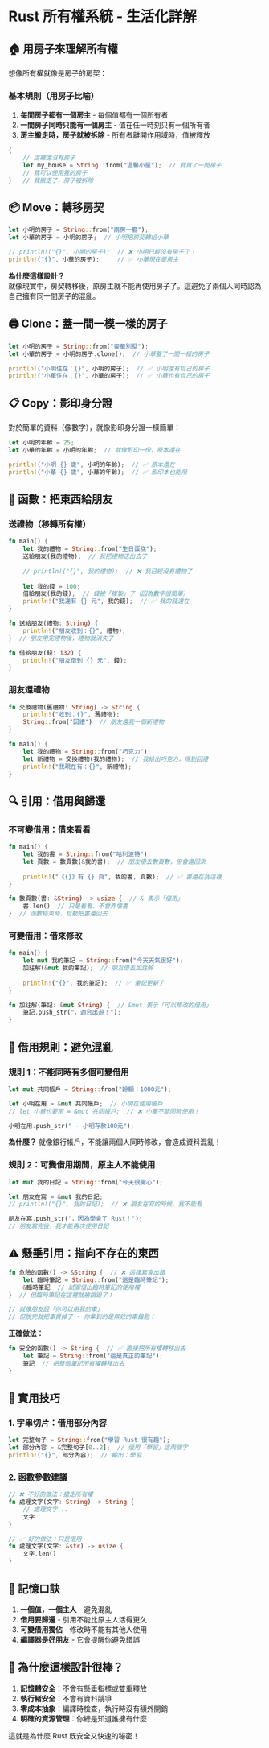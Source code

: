 # Rust 所有權系統 - 生活化詳解

## 🏠 用房子來理解所有權

想像所有權就像是房子的房契：

### 基本規則（用房子比喻）
1. **每間房子都有一個房主** - 每個值都有一個所有者
2. **一間房子同時只能有一個房主** - 值在任一時刻只有一個所有者  
3. **房主搬走時，房子就被拆除** - 所有者離開作用域時，值被釋放

```rust
{
    // 這裡還沒有房子
    let my_house = String::from("溫馨小屋");  // 我買了一間房子
    // 我可以使用我的房子
}   // 我搬走了，房子被拆除
```

## 📦 Move：轉移房契

```rust
let 小明的房子 = String::from("兩房一廳");
let 小華的房子 = 小明的房子;  // 小明把房契轉給小華

// println!("{}", 小明的房子);  // ❌ 小明已經沒有房子了！
println!("{}", 小華的房子);     // ✅ 小華現在是房主
```

**為什麼這樣設計？**  
就像現實中，房契轉移後，原房主就不能再使用房子了。這避免了兩個人同時認為自己擁有同一間房子的混亂。

## 🖨️ Clone：蓋一間一模一樣的房子

```rust
let 小明的房子 = String::from("豪華別墅");
let 小華的房子 = 小明的房子.clone();  // 小華蓋了一間一樣的房子

println!("小明住在：{}", 小明的房子);  // ✅ 小明還有自己的房子
println!("小華住在：{}", 小華的房子);  // ✅ 小華也有自己的房子
```

## 📋 Copy：影印身分證

對於簡單的資料（像數字），就像影印身分證一樣簡單：

```rust
let 小明的年齡 = 25;
let 小華的年齡 = 小明的年齡;  // 就像影印一份，原本還在

println!("小明 {} 歲", 小明的年齡);  // ✅ 原本還在
println!("小華 {} 歲", 小華的年齡);  // ✅ 影印本也能用
```

## 🎁 函數：把東西給朋友

### 送禮物（移轉所有權）

```rust
fn main() {
    let 我的禮物 = String::from("生日蛋糕");
    送給朋友(我的禮物);  // 我把禮物送出去了
    
    // println!("{}", 我的禮物);  // ❌ 我已經沒有禮物了
    
    let 我的錢 = 100;
    借給朋友(我的錢);  // 錢被「複製」了（因為數字很簡單）
    println!("我還有 {} 元", 我的錢);  // ✅ 我的錢還在
}

fn 送給朋友(禮物: String) {
    println!("朋友收到：{}", 禮物);
}  // 朋友用完禮物後，禮物就消失了

fn 借給朋友(錢: i32) {
    println!("朋友借到 {} 元", 錢);
}
```

### 朋友還禮物

```rust
fn 交換禮物(舊禮物: String) -> String {
    println!("收到：{}", 舊禮物);
    String::from("回禮")  // 朋友還我一個新禮物
}

fn main() {
    let 我的禮物 = String::from("巧克力");
    let 新禮物 = 交換禮物(我的禮物);  // 我給出巧克力，得到回禮
    println!("我現在有：{}", 新禮物);
}
```

## 🔍 引用：借用與歸還

### 不可變借用：借來看看

```rust
fn main() {
    let 我的書 = String::from("哈利波特");
    let 頁數 = 數頁數(&我的書);  // 朋友借去數頁數，但會還回來
    
    println!("《{}》有 {} 頁", 我的書, 頁數);  // ✅ 書還在我這裡
}

fn 數頁數(書: &String) -> usize {  // & 表示「借用」
    書.len()  // 只是看看，不會弄壞書
}  // 函數結束時，自動把書還回去
```

### 可變借用：借來修改

```rust
fn main() {
    let mut 我的筆記 = String::from("今天天氣很好");
    加註解(&mut 我的筆記);  // 朋友借去加註解
    
    println!("{}", 我的筆記);  // ✅ 筆記更新了
}

fn 加註解(筆記: &mut String) {  // &mut 表示「可以修改的借用」
    筆記.push_str("，適合出遊！");
}
```

## 🚨 借用規則：避免混亂

### 規則 1：不能同時有多個可變借用

```rust
let mut 共同帳戶 = String::from("餘額：1000元");

let 小明在用 = &mut 共同帳戶;  // 小明在使用帳戶
// let 小華也要用 = &mut 共同帳戶;  // ❌ 小華不能同時使用！

小明在用.push_str(" - 小明存款100元");
```

**為什麼？** 就像銀行帳戶，不能讓兩個人同時修改，會造成資料混亂！

### 規則 2：可變借用期間，原主人不能使用

```rust
let mut 我的日記 = String::from("今天很開心");

let 朋友在寫 = &mut 我的日記;
// println!("{}", 我的日記);  // ❌ 朋友在寫的時候，我不能看

朋友在寫.push_str("，因為學會了 Rust！");
// 朋友寫完後，我才能再次使用日記
```

## ⚠️ 懸垂引用：指向不存在的東西

```rust
fn 危險的函數() -> &String {  // ❌ 這樣寫會出錯
    let 臨時筆記 = String::from("這是臨時筆記");
    &臨時筆記  // 試圖借出臨時筆記的使用權
}  // 但臨時筆記在這裡就被銷毀了！

// 就像朋友說「你可以用我的車」
// 但說完就把車賣掉了 - 你拿到的是無效的車鑰匙！
```

**正確做法：**
```rust
fn 安全的函數() -> String {  // ✅ 直接把所有權轉移出去
    let 筆記 = String::from("這是真正的筆記");
    筆記  // 把整個筆記所有權轉移出去
}
```

## 🎯 實用技巧

### 1. 字串切片：借用部分內容

```rust
let 完整句子 = String::from("學習 Rust 很有趣");
let 部分內容 = &完整句子[0..2];  // 借用「學習」這兩個字
println!("{}", 部分內容);  // 輸出：學習
```

### 2. 函數參數建議

```rust
// ❌ 不好的做法：搶走所有權
fn 處理文字(文字: String) -> String {
    // 處理文字...
    文字
}

// ✅ 好的做法：只是借用
fn 處理文字(文字: &str) -> usize {
    文字.len()
}
```

## 🧠 記憶口訣

1. **一個值，一個主人** - 避免混亂
2. **借用要歸還** - 引用不能比原主人活得更久  
3. **可變借用獨佔** - 修改時不能有其他人使用
4. **編譯器是好朋友** - 它會提醒你避免錯誤

## 🎉 為什麼這樣設計很棒？

1. **記憶體安全**：不會有懸垂指標或雙重釋放
2. **執行緒安全**：不會有資料競爭
3. **零成本抽象**：編譯時檢查，執行時沒有額外開銷
4. **明確的資源管理**：你總是知道誰擁有什麼

這就是為什麼 Rust 既安全又快速的秘密！